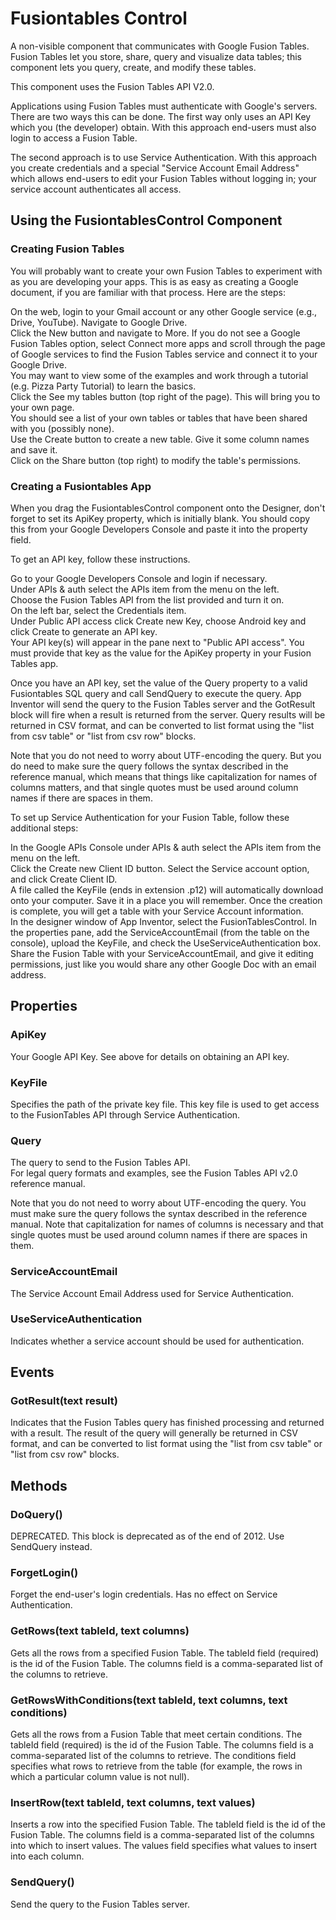 # Fusiontables Control

A non-visible component that communicates with Google Fusion Tables. Fusion Tables let you store, share, query and visualize data tables; this component lets you query, create, and modify these tables.

This component uses the Fusion Tables API V2.0.

Applications using Fusion Tables must authenticate with Google's servers. There are two ways this can be done. The first way only uses an API Key which you \(the developer\) obtain. With this approach end-users must also login to access a Fusion Table.

The second approach is to use Service Authentication. With this approach you create credentials and a special "Service Account Email Address" which allows end-users to edit your Fusion Tables without logging in; your service account authenticates all access.

## Using the FusiontablesControl Component

### Creating Fusion Tables

You will probably want to create your own Fusion Tables to experiment with as you are developing your apps. This is as easy as creating a Google document, if you are familiar with that process. Here are the steps:

On the web, login to your Gmail account or any other Google service \(e.g., Drive, YouTube\). Navigate to Google Drive.  
Click the New button and navigate to More. If you do not see a Google Fusion Tables option, select Connect more apps and scroll through the page of Google services to find the Fusion Tables service and connect it to your Google Drive.  
You may want to view some of the examples and work through a tutorial \(e.g. Pizza Party Tutorial\) to learn the basics.  
Click the See my tables button \(top right of the page\). This will bring you to your own page.  
You should see a list of your own tables or tables that have been shared with you \(possibly none\).  
Use the Create button to create a new table. Give it some column names and save it.  
Click on the Share button \(top right\) to modify the table's permissions.

### Creating a Fusiontables App

When you drag the FusiontablesControl component onto the Designer, don't forget to set its ApiKey property, which is initially blank. You should copy this from your Google Developers Console and paste it into the property field.

To get an API key, follow these instructions.

Go to your Google Developers Console and login if necessary.  
Under APIs & auth select the APIs item from the menu on the left.  
Choose the Fusion Tables API from the list provided and turn it on.  
On the left bar, select the Credentials item.  
Under Public API access click Create new Key, choose Android key and click Create to generate an API key.  
Your API key\(s\) will appear in the pane next to "Public API access". You must provide that key as the value for the ApiKey property in your Fusion Tables app.

Once you have an API key, set the value of the Query property to a valid Fusiontables SQL query and call SendQuery to execute the query. App Inventor will send the query to the Fusion Tables server and the GotResult block will fire when a result is returned from the server. Query results will be returned in CSV format, and can be converted to list format using the "list from csv table" or "list from csv row" blocks.

Note that you do not need to worry about UTF-encoding the query. But you do need to make sure the query follows the syntax described in the reference manual, which means that things like capitalization for names of columns matters, and that single quotes must be used around column names if there are spaces in them.

To set up Service Authentication for your Fusion Table, follow these additional steps:

In the Google APIs Console under APIs & auth select the APIs item from the menu on the left.  
Click the Create new Client ID button. Select the Service account option, and click Create Client ID.  
A file called the KeyFile \(ends in extension .p12\) will automatically download onto your computer. Save it in a place you will remember. Once the creation is complete, you will get a table with your Service Account information.  
In the designer window of App Inventor, select the FusionTablesControl. In the properties pane, add the ServiceAccountEmail \(from the table on the console\), upload the KeyFile, and check the UseServiceAuthentication box.  
Share the Fusion Table with your ServiceAccountEmail, and give it editing permissions, just like you would share any other Google Doc with an email address.

## Properties

### ApiKey

Your Google API Key. See above for details on obtaining an API key.

### KeyFile

Specifies the path of the private key file. This key file is used to get access to the FusionTables API through Service Authentication.

### Query

The query to send to the Fusion Tables API.  
For legal query formats and examples, see the Fusion Tables API v2.0 reference manual.

Note that you do not need to worry about UTF-encoding the query. You must make sure the query follows the syntax described in the reference manual. Note that capitalization for names of columns is necessary and that single quotes must be used around column names if there are spaces in them.

### ServiceAccountEmail

The Service Account Email Address used for Service Authentication.

### UseServiceAuthentication

Indicates whether a service account should be used for authentication.

## Events

### GotResult\(text result\)

Indicates that the Fusion Tables query has finished processing and returned with a result. The result of the query will generally be returned in CSV format, and can be converted to list format using the "list from csv table" or "list from csv row" blocks.

## Methods

### DoQuery\(\)

DEPRECATED. This block is deprecated as of the end of 2012. Use SendQuery instead.

### ForgetLogin\(\)

Forget the end-user's login credentials. Has no effect on Service Authentication.

### GetRows\(text tableId, text columns\)

Gets all the rows from a specified Fusion Table. The tableId field \(required\) is the id of the Fusion Table. The columns field is a comma-separated list of the columns to retrieve.

### GetRowsWithConditions\(text tableId, text columns, text conditions\)

Gets all the rows from a Fusion Table that meet certain conditions. The tableId field \(required\) is the id of the Fusion Table. The columns field is a comma-separated list of the columns to retrieve. The conditions field specifies what rows to retrieve from the table \(for example, the rows in which a particular column value is not null\).

### InsertRow\(text tableId, text columns, text values\)

Inserts a row into the specified Fusion Table. The tableId field is the id of the Fusion Table. The columns field is a comma-separated list of the columns into which to insert values. The values field specifies what values to insert into each column.

### SendQuery\(\)

Send the query to the Fusion Tables server.

